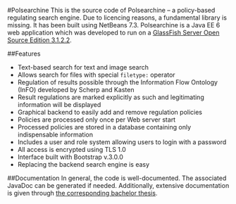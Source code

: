 #Polsearchine
This is the source code of Polsearchine – a policy-based regulating search engine. Due to licencing reasons, a fundamental library is missing. It has been built using NetBeans 7.3. Polsearchine is a Java EE 6 web application which was developed to run on a [GlassFish Server Open Source Edition 3.1.2.2](https://glassfish.java.net/download-archive.html).

##Features
* Text-based search for text and image search
* Allows search for files with special `filetype:` operator
* Regulation of results possible through the Information Flow Ontology (InFO) developed by Scherp and Kasten
* Result regulations are marked explicitly as such and legitimating information will be displayed
* Graphical backend to easily add and remove regulation policies
* Policies are processed only once per Web server start
* Processed policies are stored in a database containing only indispensable information
* Includes a user and role system allowing users to login with a password
* All access is encrypted using TLS 1.0
* Interface built with Bootstrap v.3.0.0
* Replacing the backend search engine is easy

##Documentation
In general, the code is well-documented. The associated JavaDoc can be generated if needed. Additionally, extensive documentation is given through [the corresponding bachelor thesis](http://kola.opus.hbz-nrw.de/volltexte/2013/934/).

